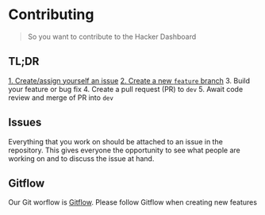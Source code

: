 # Contributing

> So you want to contribute to the Hacker Dashboard

## TL;DR
[1. Create/assign yourself an issue](#issues)
[2. Create a new `feature` branch](#gitflow)
3. Build your feature or bug fix
4. Create a pull request (PR) to `dev`
5. Await code review and merge of PR into `dev`

## Issues
Everything that you work on should be attached to an issue in the repository. This gives everyone the opportunity to see what people are working on and to discuss the issue at hand.

## Gitflow

Our Git worflow is [Gitflow](https://www.atlassian.com/git/tutorials/comparing-workflows/gitflow-workflow). Please follow Gitflow when creating new features
